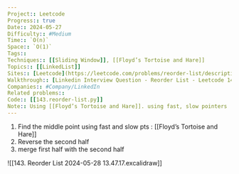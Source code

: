 ```yaml
---
Project:: Leetcode
Progress:: true
Date:: 2024-05-27
Difficulty:: #Medium 
Time:: `O(n)`
Space:: `O(1)`
Tags:: 
Techniques:: [[Sliding Window]], [[Floyd’s Tortoise and Hare]]
Topics:: [[LinkedList]]
Sites:: [Leetcode](https://leetcode.com/problems/reorder-list/description/)
Walkthrough:: [Linkedin Interview Question - Reorder List - Leetcode 143 - Python - YouTube](https://www.youtube.com/watch?v=S5bfdUTrKLM)
Companies:: #Company/LinkedIn
Related problems:: 
Code:: [[143.reorder-list.py]]
Note:: Using [[Floyd’s Tortoise and Hare]]. using fast, slow pointers
---
```


1. Find the middle point using fast and slow pts : [[Floyd’s Tortoise and Hare]]
2. Reverse the second half
3. merge first half with the second half

![[143. Reorder List 2024-05-28 13.47.17.excalidraw]]
